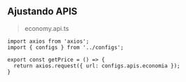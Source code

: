 ## Ajustando APIS

> economy.api.ts

```tsx
import axios from 'axios';
import { configs } from '../configs';

export const getPrice = () => {
  return axios.request({ url: configs.apis.economia });
}
```